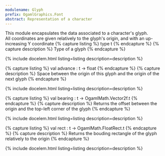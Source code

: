 ```yaml
---
modulename: Glyph 
prefix: OgamlGraphics.Font
abstract: Representation of a character
---
```



This module encapsulates the data associated to a character's glyph.<br/>
 All coordinates are given relatively to the
 glyph's origin, and with an up-increasing Y coordinate
{% capture listing %}
type t
{% endcapture %}
{% capture description %}
Type of a glyph
{% endcapture %}

{% include docelem.html listing=listing description=description   %}

{% capture listing %}
val advance : t -> float
{% endcapture %}
{% capture description %}
Space between the origin of this glyph and the origin of the next glyph
{% endcapture %}

{% include docelem.html listing=listing description=description   %}

{% capture listing %}
val bearing : t -> OgamlMath.Vector2f.t
{% endcapture %}
{% capture description %}
Returns the offset between the origin and the top-left corner of the glyph
{% endcapture %}

{% include docelem.html listing=listing description=description   %}

{% capture listing %}
val rect : t -> OgamlMath.FloatRect.t
{% endcapture %}
{% capture description %}
Returns the bouding rectangle of the glyph
 relatively to the origin
{% endcapture %}

{% include docelem.html listing=listing description=description   %}

